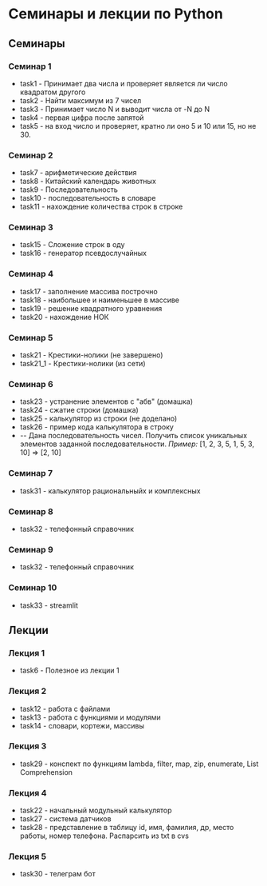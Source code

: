 # Семинары и лекции по Python

## Семинары

### Семинар 1

* task1 - Принимает два числа и проверяет 
является ли число квадратом другого
* task2 - Найти максимум из 7 чисел
* task3 - Принимает число N и выводит числа от -N до N
* task4 - первая цифра после запятой
* task5 - на вход число и проверяет, кратно
  ли оно 5 и 10 или 15, но не 30.

### Семинар 2

* task7 - арифметические действия
* task8 - Китайский календарь животных
* task9 - Последовательность
* task10 - последовательность в словаре
* task11 - нахождение количества строк в строке

### Семинар 3

* task15 - Сложение строк в оду
* task16 - генератор псевдослучайных

### Семинар 4

* task17 - заполнение массива построчно
* task18 - наибольшее и наименьшее в массиве
* task19 - решение квадратного уравнения
* task20 - нахождение НОК

### Семинар 5
* task21 - Крестики-нолики (не завершено)
* task21_1 - Крестики-нолики (из сети)
 
### Семинар 6
* task23 - устранение элементов с "абв" (домашка)
* task24 - сжатие строки (домашка)
* task25 - калькулятор из строки (не доделано)
* task26 - пример кода калькулятора в строку
* -- Дана последовательность чисел. Получить список уникальных элементов заданной последовательности.  *Пример:*   [1, 2, 3, 5, 1, 5, 3, 10] => [2, 10]
### Семинар 7

* task31 - калькулятор рациональныйх и комплексных

### Семинар 8
* task32 - телефонный справочник

### Семинар 9
* task32 - телефонный справочник

### Семинар 10

* task33 - streamlit

## Лекции

### Лекция 1

* task6 - Полезное из лекции 1

### Лекция 2

* task12 - работа с файлами
* task13 - работа с функциями и модулями
* task14 - словари, кортежи, массивы

### Лекция 3

* task29 - конспект по функциям lambda, filter, map, zip, enumerate, List Comprehension

### Лекция 4

* task22 - начальный модульный калькулятор
* task27 - система датчиков
* task28 - представление в таблицу id, имя, фамилия, др, место работы, номер телефона. Распарсить из txt в cvs

### Лекция 5 

* task30 - телеграм бот

